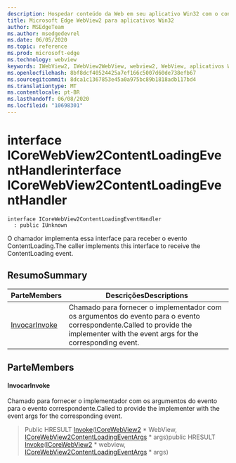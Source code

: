 ```yaml
---
description: Hospedar conteúdo da Web em seu aplicativo Win32 com o controle WebView2 do Microsoft Edge
title: Microsoft Edge WebView2 para aplicativos Win32
author: MSEdgeTeam
ms.author: msedgedevrel
ms.date: 06/05/2020
ms.topic: reference
ms.prod: microsoft-edge
ms.technology: webview
keywords: IWebView2, IWebView2WebView, webview2, WebView, aplicativos Win32, Win32, Edge, ICoreWebView2, ICoreWebView2Controller, controle do navegador, HTML Edge
ms.openlocfilehash: 8bf8dcf40524425a7ef166c5007d60de738efb67
ms.sourcegitcommit: 8dca1c1367853e45a0a975bc89b1818adb117bd4
ms.translationtype: MT
ms.contentlocale: pt-BR
ms.lasthandoff: 06/08/2020
ms.locfileid: "10698301"
---
```

# <span data-ttu-id="2573d-104">interface ICoreWebView2ContentLoadingEventHandler</span><span class="sxs-lookup"><span data-stu-id="2573d-104">interface ICoreWebView2ContentLoadingEventHandler</span></span> 

```
interface ICoreWebView2ContentLoadingEventHandler
  : public IUnknown
```

<span data-ttu-id="2573d-105">O chamador implementa essa interface para receber o evento ContentLoading.</span><span class="sxs-lookup"><span data-stu-id="2573d-105">The caller implements this interface to receive the ContentLoading event.</span></span>

## <span data-ttu-id="2573d-106">Resumo</span><span class="sxs-lookup"><span data-stu-id="2573d-106">Summary</span></span>

 <span data-ttu-id="2573d-107">Parte</span><span class="sxs-lookup"><span data-stu-id="2573d-107">Members</span></span>                        | <span data-ttu-id="2573d-108">Descrições</span><span class="sxs-lookup"><span data-stu-id="2573d-108">Descriptions</span></span>
--------------------------------|---------------------------------------------
[<span data-ttu-id="2573d-109">Invocar</span><span class="sxs-lookup"><span data-stu-id="2573d-109">Invoke</span></span>](#invoke) | <span data-ttu-id="2573d-110">Chamado para fornecer o implementador com os argumentos do evento para o evento correspondente.</span><span class="sxs-lookup"><span data-stu-id="2573d-110">Called to provide the implementer with the event args for the corresponding event.</span></span>

## <span data-ttu-id="2573d-111">Parte</span><span class="sxs-lookup"><span data-stu-id="2573d-111">Members</span></span>

#### <span data-ttu-id="2573d-112">Invocar</span><span class="sxs-lookup"><span data-stu-id="2573d-112">Invoke</span></span> 

<span data-ttu-id="2573d-113">Chamado para fornecer o implementador com os argumentos do evento para o evento correspondente.</span><span class="sxs-lookup"><span data-stu-id="2573d-113">Called to provide the implementer with the event args for the corresponding event.</span></span>

> <span data-ttu-id="2573d-114">Public HRESULT [Invoke](#invoke)([ICoreWebView2](icorewebview2.md) \* WebView, [ICoreWebView2ContentLoadingEventArgs](icorewebview2contentloadingeventargs.md) \* args)</span><span class="sxs-lookup"><span data-stu-id="2573d-114">public HRESULT [Invoke](#invoke)([ICoreWebView2](icorewebview2.md) \* webview, [ICoreWebView2ContentLoadingEventArgs](icorewebview2contentloadingeventargs.md) \* args)</span></span>

